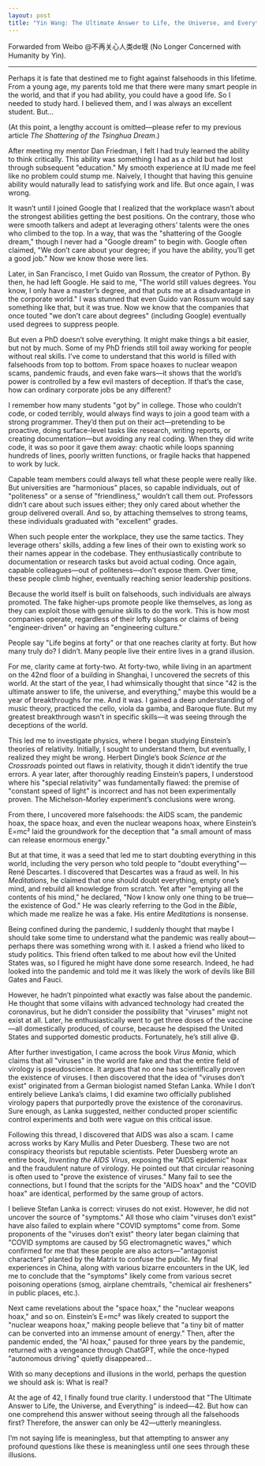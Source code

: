 ```yaml
---
layout: post
title: "Yin Wang: The Ultimate Answer to Life, the Universe, and Everything"
--- 
```


Forwarded from Weibo @不再关心人类de垠 (No Longer Concerned with Humanity by Yin).

---

Perhaps it is fate that destined me to fight against falsehoods in this lifetime. From a young age, my parents told me that there were many smart people in the world, and that if you had ability, you could have a good life. So I needed to study hard. I believed them, and I was always an excellent student. But...

(At this point, a lengthy account is omitted—please refer to my previous article *The Shattering of the Tsinghua Dream*.)

After meeting my mentor Dan Friedman, I felt I had truly learned the ability to think critically. This ability was something I had as a child but had lost through subsequent "education." My smooth experience at IU made me feel like no problem could stump me. Naively, I thought that having this genuine ability would naturally lead to satisfying work and life. But once again, I was wrong.

It wasn’t until I joined Google that I realized that the workplace wasn’t about the strongest abilities getting the best positions. On the contrary, those who were smooth talkers and adept at leveraging others’ talents were the ones who climbed to the top. In a way, that was the "shattering of the Google dream," though I never had a "Google dream" to begin with. Google often claimed, "We don’t care about your degree; if you have the ability, you’ll get a good job." Now we know those were lies.

Later, in San Francisco, I met Guido van Rossum, the creator of Python. By then, he had left Google. He said to me, "The world still values degrees. You know, I only have a master’s degree, and that puts me at a disadvantage in the corporate world." I was stunned that even Guido van Rossum would say something like that, but it was true. Now we know that the companies that once touted "we don’t care about degrees" (including Google) eventually used degrees to suppress people.

But even a PhD doesn’t solve everything. It might make things a bit easier, but not by much. Some of my PhD friends still toil away working for people without real skills. I’ve come to understand that this world is filled with falsehoods from top to bottom. From space hoaxes to nuclear weapon scams, pandemic frauds, and even fake wars—it shows that the world’s power is controlled by a few evil masters of deception. If that’s the case, how can ordinary corporate jobs be any different?

I remember how many students "got by" in college. Those who couldn’t code, or coded terribly, would always find ways to join a good team with a strong programmer. They’d then put on their act—pretending to be proactive, doing surface-level tasks like research, writing reports, or creating documentation—but avoiding any real coding. When they did write code, it was so poor it gave them away: chaotic while loops spanning hundreds of lines, poorly written functions, or fragile hacks that happened to work by luck.

Capable team members could always tell what these people were really like. But universities are "harmonious" places, so capable individuals, out of "politeness" or a sense of "friendliness," wouldn’t call them out. Professors didn’t care about such issues either; they only cared about whether the group delivered overall. And so, by attaching themselves to strong teams, these individuals graduated with "excellent" grades.

When such people enter the workplace, they use the same tactics. They leverage others’ skills, adding a few lines of their own to existing work so their names appear in the codebase. They enthusiastically contribute to documentation or research tasks but avoid actual coding. Once again, capable colleagues—out of politeness—don’t expose them. Over time, these people climb higher, eventually reaching senior leadership positions.

Because the world itself is built on falsehoods, such individuals are always promoted. The fake higher-ups promote people like themselves, as long as they can exploit those with genuine skills to do the work. This is how most companies operate, regardless of their lofty slogans or claims of being "engineer-driven" or having an "engineering culture."

People say "Life begins at forty" or that one reaches clarity at forty. But how many truly do? I didn’t. Many people live their entire lives in a grand illusion.

For me, clarity came at forty-two. At forty-two, while living in an apartment on the 42nd floor of a building in Shanghai, I uncovered the secrets of this world. At the start of the year, I had whimsically thought that since "42 is the ultimate answer to life, the universe, and everything," maybe this would be a year of breakthroughs for me. And it was. I gained a deep understanding of music theory, practiced the cello, viola da gamba, and Baroque flute. But my greatest breakthrough wasn’t in specific skills—it was seeing through the deceptions of the world.

This led me to investigate physics, where I began studying Einstein’s theories of relativity. Initially, I sought to understand them, but eventually, I realized they might be wrong. Herbert Dingle’s book *Science at the Crossroads* pointed out flaws in relativity, though it didn’t identify the true errors. A year later, after thoroughly reading Einstein’s papers, I understood where his "special relativity" was fundamentally flawed: the premise of "constant speed of light" is incorrect and has not been experimentally proven. The Michelson-Morley experiment’s conclusions were wrong.

From there, I uncovered more falsehoods: the AIDS scam, the pandemic hoax, the space hoax, and even the nuclear weapons hoax, where Einstein’s E=mc² laid the groundwork for the deception that "a small amount of mass can release enormous energy." 

But at that time, it was a seed that led me to start doubting everything in this world, including the very person who told people to "doubt everything"—René Descartes. I discovered that Descartes was a fraud as well. In his *Meditations*, he claimed that one should doubt everything, empty one’s mind, and rebuild all knowledge from scratch. Yet after "emptying all the contents of his mind," he declared, "Now I know only one thing to be true—the existence of God." He was clearly referring to the God in the *Bible*, which made me realize he was a fake. His entire *Meditations* is nonsense.

Being confined during the pandemic, I suddenly thought that maybe I should take some time to understand what the pandemic was really about—perhaps there was something wrong with it. I asked a friend who liked to study politics. This friend often talked to me about how evil the United States was, so I figured he might have done some research. Indeed, he had looked into the pandemic and told me it was likely the work of devils like Bill Gates and Fauci.

However, he hadn’t pinpointed what exactly was false about the pandemic. He thought that some villains with advanced technology had created the coronavirus, but he didn’t consider the possibility that "viruses" might not exist at all. Later, he enthusiastically went to get three doses of the vaccine—all domestically produced, of course, because he despised the United States and supported domestic products. Fortunately, he’s still alive 😄.

After further investigation, I came across the book *Virus Mania*, which claims that all "viruses" in the world are fake and that the entire field of virology is pseudoscience. It argues that no one has scientifically proven the existence of viruses. I then discovered that the idea of "viruses don’t exist" originated from a German biologist named Stefan Lanka. While I don’t entirely believe Lanka’s claims, I did examine two officially published virology papers that purportedly prove the existence of the coronavirus. Sure enough, as Lanka suggested, neither conducted proper scientific control experiments and both were vague on this critical issue.

Following this thread, I discovered that AIDS was also a scam. I came across works by Kary Mullis and Peter Duesberg. These two are not conspiracy theorists but reputable scientists. Peter Duesberg wrote an entire book, *Inventing the AIDS Virus*, exposing the "AIDS epidemic" hoax and the fraudulent nature of virology. He pointed out that circular reasoning is often used to "prove the existence of viruses." Many fail to see the connections, but I found that the scripts for the "AIDS hoax" and the "COVID hoax" are identical, performed by the same group of actors.

I believe Stefan Lanka is correct: viruses do not exist. However, he did not uncover the source of "symptoms." All those who claim "viruses don’t exist" have also failed to explain where "COVID symptoms" come from. Some proponents of the "viruses don’t exist" theory later began claiming that "COVID symptoms are caused by 5G electromagnetic waves," which confirmed for me that these people are also actors—"antagonist characters" planted by the Matrix to confuse the public. My final experiences in China, along with various bizarre encounters in the UK, led me to conclude that the "symptoms" likely come from various secret poisoning operations (smog, airplane chemtrails, "chemical air fresheners" in public places, etc.).

Next came revelations about the "space hoax," the "nuclear weapons hoax," and so on. Einstein’s E=mc² was likely created to support the "nuclear weapons hoax," making people believe that "a tiny bit of matter can be converted into an immense amount of energy." Then, after the pandemic ended, the "AI hoax," paused for three years by the pandemic, returned with a vengeance through ChatGPT, while the once-hyped "autonomous driving" quietly disappeared...

With so many deceptions and illusions in the world, perhaps the question we should ask is: What is real?

At the age of 42, I finally found true clarity. I understood that "The Ultimate Answer to Life, the Universe, and Everything" is indeed—42. But how can one comprehend this answer without seeing through all the falsehoods first? Therefore, the answer can only be 42—utterly meaningless.

I’m not saying life is meaningless, but that attempting to answer any profound questions like these is meaningless until one sees through these illusions.